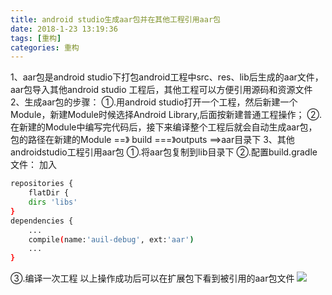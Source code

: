 ```yaml
---
title: android studio生成aar包并在其他工程引用aar包
date: 2018-1-23 13:19:36
tags: [重构]
categories: 重构
---
```

1、aar包是android studio下打包android工程中src、res、lib后生成的aar文件，aar包导入其他android studio 工程后，其他工程可以方便引用源码和资源文件
2、生成aar包的步骤：
①.用android studio打开一个工程，然后新建一个Module，新建Module时候选择Android Library,后面按新建普通工程操作；
②.在新建的Module中编写完代码后，接下来编译整个工程后就会自动生成aar包，包的路径在新建的Module ==》 build ===》outputs ==>aar目录下
3、其他androidstudio工程引用aar包
①.将aar包复制到lib目录下
②.配置build.gradle文件：
加入
``` bash
repositories {
    flatDir {
    dirs 'libs'
}
dependencies {
    ...
    compile(name:'auil-debug', ext:'aar') 
    ...
}
```
③.编译一次工程
以上操作成功后可以在扩展包下看到被引用的aar包文件
![](/images/android编译aar引用.png)